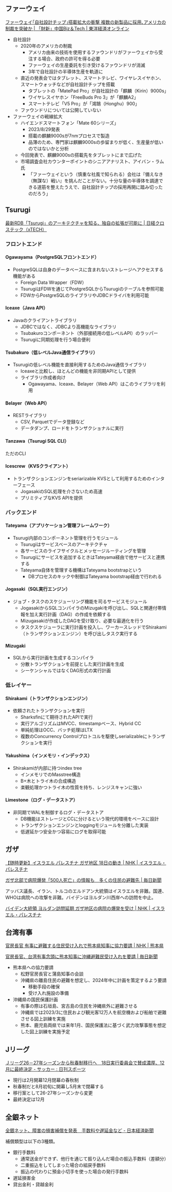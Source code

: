 ## ファーウェイ

[ファーウェイ｢自社設計チップ｣搭載拡大の衝撃 複数の新製品に採用､アメリカの制裁を突破か | 「財新」中国Biz＆Tech | 東洋経済オンライン](https://toyokeizai.net/articles/-/706849)

- 自社設計
  - 2020年のアメリカの制裁
    - アメリカ由来の技術を使用するファウンドリがファーウェイから受注する場合、政府の許可を得る必要
    - ファーウェイの生産委託を引き受けるファウンドリが消滅
    - 3年で自社設計の半導体生産を軌道に
  - 直近の発表会ではタブレット、スマートテレビ、ワイヤレスイヤホン、スマートウォッチなどが自社設計チップを搭載
    - タブレットの「MatePad Pro」が自社設計の「麒麟（Kirin）9000s」
    - ワイヤレスイヤホン「FreeBuds Pro 3」が「麒麟A2」
    - スマートテレビ「V5 Pro」が「鴻鵠（Honghu）900」
  - ファウンドリについては公開していない
- ファーウェイの戦線拡大
  - ハイエンドスマートフォン「Mate 60シリーズ」
    - 2023/8/29発表
    - 搭載の麒麟9000sが7nmプロセスで製造
    - 品薄のため、専門家は麒麟9000sの歩留まりが低く、生産量が低いのではないかと分析
  - 今回発表で、麒麟9000sの搭載先をタブレットにまで広げた
  - 市場調査会社カウンターポイントのシニアアナリスト、アイバン・ラム氏
    - 「ファーウェイという（慎重な社風で知られる）会社は『備えなき（無謀な）戦い』を挑んだことがない。十分な量の半導体を調達できる道筋を整えたうえで、自社設計チップの採用再開に踏み切ったのだろう」

## Tsurugi

[最新RDB「Tsurugi」のアーキテクチャを知る、独自の拡張が可能に | 日経クロステック（xTECH）](https://xtech.nikkei.com/atcl/nxt/column/18/02606/100500002/)

### フロントエンド

#### Ogawayama（PostgreSQLフロントエンド）

- PostgreSQLは自身のデータベースに含まれないストレージへアクセスする機能がある
  - Foreign Data Wrapper（FDW）
  - TsurugiはFDWを通じてPostgreSQLからTsurugiのテーブルを参照可能
  - FDWからPostgreSQLのライブラリやJDBCドライバを利用可能

#### Iceaxe（Java API）

- Javaのクライアントライブラリ
  - JDBCではなく、JDBCより高機能なライブラリ
  - Tsubakuroコンポーネント（外部接続用の低レベルAPI）のラッパー
  - Tsurugiに同期処理を行う場合便利

#### Tsubakuro（低レベルJava通信ライブラリ）

- Tsurugiの低レベル機能を直接利用するためのJava通信ライブラリ
  - Iceaxeと比較し、ほとんどの機能を非同期APIとして提供
  - ライブラリ作成者向け
    - Ogawayama、Iceaxe、Belayer（Web API）はこのライブラリを利用

#### Belayer（Web API）

- RESTライブラリ
  - CSV, Parquetでデータ登録など
  - データダンプ、ロードをトランザクショナルに実行

#### Tanzawa（Tsurugi SQL CLI）

ただのCLI

#### Icescrew（KVSクライアント）

- トランザクションエンジンをseriarizable KVSとして利用するためのインターフェース
  - JogasakiのSQL処理を介さないため高速
  - プリミティブなKVS APIを提供

### バックエンド

#### Tateyama（アプリケーション管理フレームワーク）

- Tsurugi内部のコンポーネント管理を行うモジュール
  - Tsurugiはサービスベースのアーキテクチャ
  - 各サービスのライフサイクルとメッセージルーティングを管理
  - Tsurugiにサービスを追加するときはTateyama経由で他サービスと連携する
  - Tateyama自体を管理する機構はTateyama bootstrapという
    - DBプロセスのキックや制御はTateyama bootstrap経由で行われる

#### Jogasaki（SQL実行エンジン）

- ジョブ・タスクのスケジューリング機能を司るサービスモジュール
  - JogasakiからSQLコンパイラのMizugakiを呼び出し、SQLと関連付帯情報を加え実行計画（DAG）の作成を依頼する
  - Mizugasakiが作成したDAGを受け取り、必要な最適化を行う
  - タスクスケジューラに実行計画を投入し、ワーカースレッドでShirakami（トランザクションエンジン）を呼び出しタスク実行する

#### Mizugaki

- SQLから実行計画を生成するコンパイラ
  - 分散トランザクションを前提とした実行計画を生成
  - シーケンシャルではなくDAG形式の実行計画

### 低レイヤー

#### Shirakami（トランザクションエンジン）

- 依頼されたトランザクションを実行
  - Sharksfinにて期待されたAPIで実行
  - 実行アルゴリズムはMVCC、timestampベース、Hybrid CC
  - 単純処理はOCC、バッチ処理はLTX
  - 複数のConcurrency Controlプロトコルを駆使しserializableにトランザクションを実行

#### Yakushima（インメモリ・インデックス）

- Shirakamiが内部に持つindex tree
  - インメモリでのMasstree構造
  - B+木とトライ木の合成構造
  - 楽観処理かつトライ木の性質を持ち、レンジスキャンに強い

#### Limestone（ログ・データストア）

- 非同期でWALを制御するログ・データストア
  - DB機能はストレージとCCに分けるという現代的環境をベースに設計
  - トランザクションエンジンとloggingモジュールを分離した実装
  - 低遅延かつ安全かつ容易にログを取得可能

## ガザ

[【随時更新】イスラエル パレスチナ ガザ地区 18日の動き | NHK | イスラエル・パレスチナ](https://www3.nhk.or.jp/news/html/20231018/k10014228531000.html)

[ガザ北部で病院爆発「500人死亡」の情報も　多くの住民の避難先 | 毎日新聞](https://mainichi.jp/articles/20231018/k00/00m/030/005000c)

アッバス議長、イラン、トルコのエルドアン大統領はイスラエルを非難。国連、WHOは病院への攻撃を非難。バイデンはヨルダン川西岸への訪問を中止。

[バイデン大統領 ヨルダン訪問延期 ガザ地区の病院の爆発を受け | NHK | イスラエル・パレスチナ](https://www3.nhk.or.jp/news/html/20231018/k10014228581000.html)

## 台湾有事

[官房長官 有事に避難する住民受け入れで熊本県知事に協力要請 | NHK | 熊本県](https://www3.nhk.or.jp/news/html/20231017/k10014228011000.html)

[官房長官、台湾有事念頭に熊本知事に沖縄避難民受け入れを要請 | 毎日新聞](https://mainichi.jp/articles/20231017/k00/00m/010/291000c)

- 熊本県への協力要請
  - 松野官房長官と蒲島知事の会談
  - 沖縄県の離島住民の避難を想定し、2024年中に計画を策定するよう要請
    - 移動手段の確保
    - 受け入れ施設の準備
- 沖縄県の国民保護計画
  - 有事の際は石垣島、宮古島の住民を沖縄県外に避難させる
  - 沖縄県では2023/3に住民および観光客12万人を航空機および船舶で避難させる図上訓練を実施
  - 熊本、鹿児島両県では来年1月、国民保護法に基づく武力攻撃事態を想定した図上訓練を実施予定

## Jリーグ

[Ｊリーグ26－27年シーズンから秋春制移行へ　18日実行委員会で賛成濃厚、12月に最終決定 - サッカー : 日刊スポーツ](https://www.nikkansports.com/soccer/news/202310170000923.html)

- 現行は2月開幕12月閉幕の春秋制
- 秋春制だと8月初旬に開幕し5月末で閉幕する
- 移行案として26-27年シーズンから変更
- 最終決定は12月

## 全銀ネット

[全銀ネット、障害の損害補償を発表　手数料や遅延金など - 日本経済新聞](https://www.nikkei.com/article/DGXZQOUB180W70Y3A011C2000000/)

補償類型は以下の3種類。

- 銀行手数料
  - 通常送金ができず、他行を通じて振り込んだ場合の振込手数料（差額分）
  - 二重振込をしてしまった場合の組戻手数料
  - 振込の代わりに預金小切手を使った場合の発行手数料
- 遅延損害金
- 貸出金利・貸越金利

